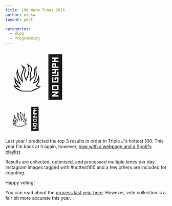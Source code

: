 ```yaml
---
title: 100 Warm Tunas 2016
author: nickw
layout: post

categories:
  - Blog
  - Programming
---
```


<div class="pull-right hidden-xs" style="font-size:128px; padding: 5px 5px 5px 20px;">&#128293;&#128175;</div>
<div class="pull-right hidden-sm hidden-lg hidden-md" style="font-size:68px; padding: 5px 5px 5px 20px;">&#128293;&#128175;</div>

Last year I predicted the top 3 results in order in Triple J's hottest 100. This year I'm back at it again, however, <a href="https://nickwhyte.com/100-warm-tunas-2016/">now with a webpage and a Spotify playlist</a>.

Results are collected, optimised, and processed multiple times per day. Instagram images tagged with #hottest100 and a few others are included for counting.

Happy voting!

You can read about the <a href="https://nickwhyte.com/post/2016/predicting-triple-j-hottest-100-2015/">process last year here</a>. However, vote collection is a fair bit more accurate this year.